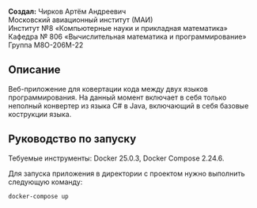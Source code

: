 **Создал:** Чирков Артём Андреевич
<br>Московский авиационный институт (МАИ)
<br>Институт №8 «Компьютерные науки и прикладная математика»
<br>Кафедра № 806 «Вычислительная математика и программирование» 
Группа М8О-206М-22

## Описание
Веб-приложение для ковертации кода между двух языков программирования. На данный момент включает в себя только неполный конвертер из языка C# в Java, включающий в себя базовые кострукции языка.

## Руководство по запуску
Тебуемые инструменты: Docker 25.0.3, Docker Compose 2.24.6.

Для запуска приложения в директории с проектом нужно выполнить следующую команду:
```bat
docker-compose up
```
